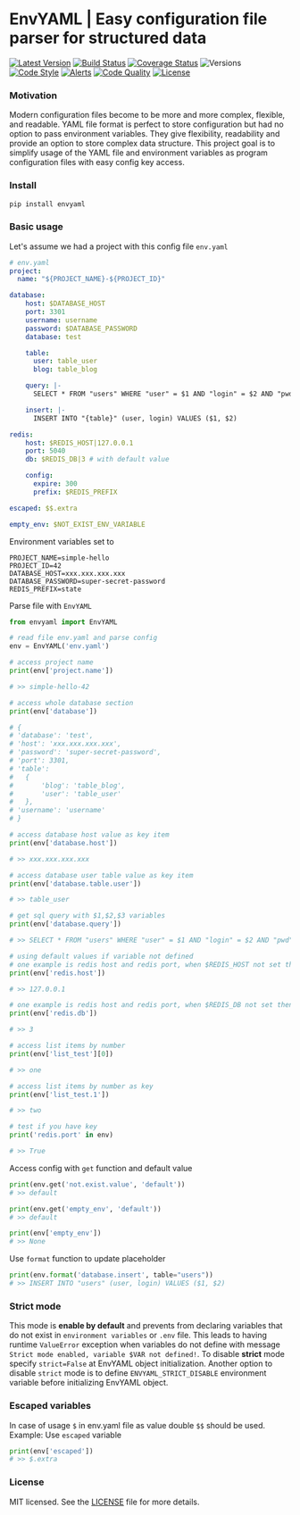 # EnvYAML | Easy configuration file parser for structured data

[![Latest Version](https://pypip.in/version/envyaml/badge.svg)](https://pypi.python.org/pypi/envyaml/)
[![Build Status](https://travis-ci.com/thesimj/envyaml.svg?branch=master)](https://travis-ci.com/thesimj/envyaml)
[![Coverage Status](https://coveralls.io/repos/github/thesimj/envyaml/badge.svg?branch=master)](https://coveralls.io/github/thesimj/envyaml?branch=master)
![Versions](https://img.shields.io/pypi/pyversions/envyaml.svg)
[![Code Style](https://img.shields.io/badge/code%20style-black-000000.svg)](https://github.com/psf/black)
[![Alerts](https://img.shields.io/lgtm/alerts/g/thesimj/envyaml.svg?logo=lgtm&logoWidth=18)](https://lgtm.com/projects/g/thesimj/envyaml/alerts/)
[![Code Quality](https://img.shields.io/lgtm/grade/python/g/thesimj/envyaml.svg?logo=lgtm&logoWidth=18)](https://lgtm.com/projects/g/thesimj/envyaml/context:python)
[![License](https://img.shields.io/pypi/l/envyaml.svg)](LICENSE)


### Motivation
Modern configuration files become to be more and more complex, flexible, and readable.
YAML file format is perfect to store configuration but had no option to pass environment variables. They give flexibility, readability and provide an option to store complex data structure.
This project goal is to simplify usage of the YAML file and environment variables as program configuration files with easy config key access.


### Install
```bash
pip install envyaml
```


### Basic usage
Let's assume we had a project with this config file `env.yaml`

```yaml
# env.yaml
project:
  name: "${PROJECT_NAME}-${PROJECT_ID}"

database:
    host: $DATABASE_HOST
    port: 3301
    username: username
    password: $DATABASE_PASSWORD
    database: test

    table:
      user: table_user
      blog: table_blog

    query: |-
      SELECT * FROM "users" WHERE "user" = $1 AND "login" = $2 AND "pwd" = $3

    insert: |-
      INSERT INTO "{table}" (user, login) VALUES ($1, $2)

redis:
    host: $REDIS_HOST|127.0.0.1
    port: 5040
    db: $REDIS_DB|3 # with default value

    config:
      expire: 300
      prefix: $REDIS_PREFIX

escaped: $$.extra

empty_env: $NOT_EXIST_ENV_VARIABLE
```

Environment variables set to
```
PROJECT_NAME=simple-hello
PROJECT_ID=42
DATABASE_HOST=xxx.xxx.xxx.xxx
DATABASE_PASSWORD=super-secret-password
REDIS_PREFIX=state
```

Parse file with `EnvYAML`

```python
from envyaml import EnvYAML

# read file env.yaml and parse config
env = EnvYAML('env.yaml')

# access project name
print(env['project.name'])

# >> simple-hello-42

# access whole database section
print(env['database'])

# {
# 'database': 'test',
# 'host': 'xxx.xxx.xxx.xxx',
# 'password': 'super-secret-password',
# 'port': 3301,
# 'table':
#   {
#       'blog': 'table_blog',
#       'user': 'table_user'
#   },
# 'username': 'username'
# }

# access database host value as key item
print(env['database.host'])

# >> xxx.xxx.xxx.xxx

# access database user table value as key item
print(env['database.table.user'])

# >> table_user

# get sql query with $1,$2,$3 variables
print(env['database.query'])

# >> SELECT * FROM "users" WHERE "user" = $1 AND "login" = $2 AND "pwd" = $3

# using default values if variable not defined
# one example is redis host and redis port, when $REDIS_HOST not set then default value will be used
print(env['redis.host'])

# >> 127.0.0.1

# one example is redis host and redis port, when $REDIS_DB not set then default value will be used
print(env['redis.db'])

# >> 3

# access list items by number
print(env['list_test'][0])

# >> one

# access list items by number as key
print(env['list_test.1'])

# >> two

# test if you have key
print('redis.port' in env)

# >> True

```

Access config with `get` function and default value
```python
print(env.get('not.exist.value', 'default'))
# >> default

print(env.get('empty_env', 'default'))
# >> default

print(env['empty_env'])
# >> None
```

Use `format` function to update placeholder
```python
print(env.format('database.insert', table="users"))
# >> INSERT INTO "users" (user, login) VALUES ($1, $2)
```

### Strict mode
This mode is **enable by default** and prevents from declaring variables that do not exist in `environment variables` or `.env` file. This leads to having runtime `ValueError` exception when variables do not define with message `Strict mode enabled, variable $VAR not defined!`. To disable **strict** mode specify `strict=False` at EnvYAML object initialization. Another option to disable `strict` mode is to define `ENVYAML_STRICT_DISABLE` environment variable before initializing EnvYAML object.


### Escaped variables
In case of usage `$` in env.yaml file as value double `$$` should be used. Example:
Use `escaped` variable
```python
print(env['escaped'])
# >> $.extra
```


### License
MIT licensed. See the [LICENSE](LICENSE) file for more details.
